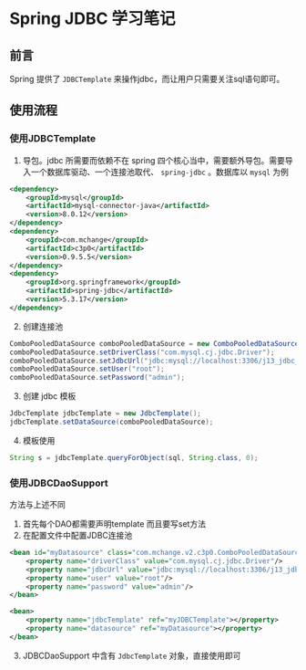 # Spring JDBC 学习笔记


## 前言

Spring 提供了 `JDBCTemplate` 来操作jdbc，而让用户只需要关注sql语句即可。

## 使用流程

### 使用JDBCTemplate

1. 导包。jdbc 所需要而依赖不在 spring 四个核心当中，需要额外导包。需要导入一个数据库驱动、一个连接池取代、 `spring-jdbc` 。数据库以 `mysql` 为例

```xml
<dependency>
    <groupId>mysql</groupId>
    <artifactId>mysql-connector-java</artifactId>
    <version>8.0.12</version>
</dependency>
<dependency>
    <groupId>com.mchange</groupId>
    <artifactId>c3p0</artifactId>
    <version>0.9.5.5</version>
</dependency>
<dependency>
    <groupId>org.springframework</groupId>
    <artifactId>spring-jdbc</artifactId>
    <version>5.3.17</version>
</dependency>
```

2. 创建连接池

```java
ComboPooledDataSource comboPooledDataSource = new ComboPooledDataSource();
comboPooledDataSource.setDriverClass("com.mysql.cj.jdbc.Driver");
comboPooledDataSource.setJdbcUrl("jdbc:mysql://localhost:3306/j13_jdbc_template?serverTimezone=GMT");
comboPooledDataSource.setUser("root");
comboPooledDataSource.setPassword("admin");
```

3. 创建 jdbc 模板

```java
JdbcTemplate jdbcTemplate = new JdbcTemplate();
jdbcTemplate.setDataSource(comboPooledDataSource);
```

4. 模板使用

```java
String s = jdbcTemplate.queryForObject(sql, String.class, 0);
```

### 使用JDBCDaoSupport

方法与上述不同

1. 首先每个DAO都需要声明template 而且要写set方法
2. 在配置文件中配置JDBC连接池

```XML
<bean id="myDatasource" class="com.mchange.v2.c3p0.ComboPooledDataSource">
    <property name="driverClass" value="com.mysql.cj.jdbc.Driver"/>
    <property name="jdbcUrl" value="jdbc:mysql://localhost:3306/j13_jdbc_template?serverTimezone=GMT"/>
    <property name="user" value="root"/>
    <property name="password" value="admin"/>
</bean>

<bean>
	<property name="jdbcTemplate" ref="myJDBCTemplate"></property>
    <property name="datasource" ref="myDatasource"></property>
</bean>
```

3. JDBCDaoSupport 中含有 `JdbcTemplate` 对象，直接使用即可


